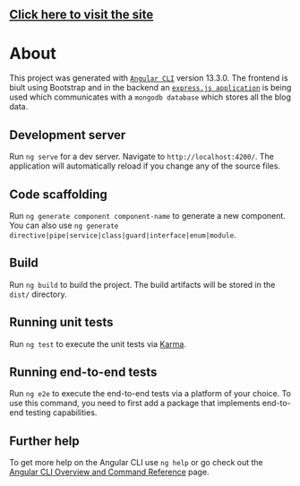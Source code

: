 ## [Click here to visit the site](https://blog-site-yazurgarg.netlify.app/)

# About

This project was generated with [`Angular CLI`](https://github.com/angular/angular-cli) version 13.3.0. The frontend is biult using Bootstrap and in the backend an [`express.js application`](https://github.com/yazur-garg/Blog-API) is being used which communicates with a `mongodb database` which stores all the blog data.

## Development server

Run `ng serve` for a dev server. Navigate to `http://localhost:4200/`. The application will automatically reload if you change any of the source files.

## Code scaffolding

Run `ng generate component component-name` to generate a new component. You can also use `ng generate directive|pipe|service|class|guard|interface|enum|module`.

## Build

Run `ng build` to build the project. The build artifacts will be stored in the `dist/` directory.

## Running unit tests

Run `ng test` to execute the unit tests via [Karma](https://karma-runner.github.io).

## Running end-to-end tests

Run `ng e2e` to execute the end-to-end tests via a platform of your choice. To use this command, you need to first add a package that implements end-to-end testing capabilities.

## Further help

To get more help on the Angular CLI use `ng help` or go check out the [Angular CLI Overview and Command Reference](https://angular.io/cli) page.
